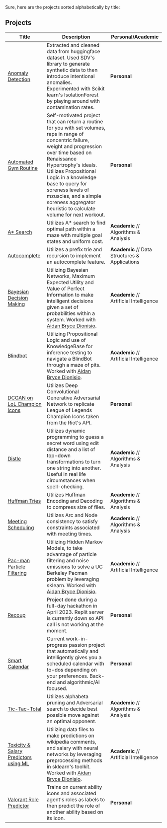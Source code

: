 Sure, here are the projects sorted alphabetically by title:

## Projects
Title | Description | Personal/Academic |
|---|---|---|
| [Anomaly Detection](https://github.com/Relectrik/Projects/tree/main/Personal%20Projects/Anomaly-Detection) | Extracted and cleaned data from huggingface dataset. Used SDV's library to generate synthetic data to then introduce intentional anomalies. Experimented with Scikit learn's IsolationForest by playing around with contamination rates. | **Personal** |
| [Automated Gym Routine](https://github.com/Relectrik/Projects/tree/main/Personal%20Projects/Automated-Gym-Routine) | Self-motivated project that can return a routine for you with set volumes, reps in range of concentric failure, weight and progression over time based on Renaissance Hypertrophy's ideals. Utilizes Propositional Logic in a knowledge base to query for soreness levels of mzuscles, and a simple soreness aggregator heuristic to calculate volume for next workout. | **Personal** |
| [A* Search](https://github.com/Relectrik/Projects/tree/main/Academic%20Projects/CMSI2130/HW1) | Utilizes A* search to find optimal path within a maze with multiple goal states and uniform cost. | **Academic** // Algorithms & Analysis |
| [Autocomplete](https://github.com/Relectrik/Projects/tree/main/Academic%20Projects/CMSI2120/HW3/homework3-Relectrik) | Utilizes a prefix trie and recursion to implement an autocomplete feature. | **Academic** // Data Structures & Applications|
| [Bayesian Decision Making](https://github.com/Relectrik/Projects/tree/main/Academic%20Projects/CMSI3300/HW2) | Utilizing Bayesian Networks, Maximum Expected Utility and Value of Perfect Information to make intelligent decisions given a set of probabilities within a system. Worked with [Aidan Bryce Dionisio](https://github.com/GamerNerd-i). | **Academic** // Artificial Intelligence |
| [Blindbot](https://github.com/Relectrik/Projects/tree/main/Academic%20Projects/CMSI3300/HW1) | Utilizing Propositional Logic and use of KnowledgeBase for inference testing to navigate a BlindBot through a maze of pits. Worked with [Aidan Bryce Dionisio](https://github.com/GamerNerd-i). | **Academic** // Artificial Intelligence |
| [DCGAN on LoL Champion Icons](https://github.com/Relectrik/Projects/tree/main/Personal%20Projects/DCGAN-LoL-Champs) | Utilizes Deep Convolutional Generative Adversarial Network to replicate League of Legends Champion Icons taken from the Riot's API. | **Personal** |
| [Distle](https://github.com/Relectrik/Projects/tree/main/Academic%20Projects/CMSI2130/HW3) | Utilizes dynamic programming to guess a secret word using edit distance and a list of top-down transformations to turn one string into another. Useful in real life circumstances when spell-checking. | **Academic** // Algorithms & Analysis |
| [Huffman Tries](https://github.com/Relectrik/Projects/tree/main/Academic%20Projects/CMSI2130/HW4) | Utilizes Huffman Encoding and Decoding to compress size of files. | **Academic** // Algorithms & Analysis |
| [Meeting Scheduling](https://github.com/Relectrik/Projects/tree/main/Academic%20Projects/CMSI2130/HW5) | Utilizes Arc and Node consistency to satisfy constraints associated with meeting times. | **Academic** // Algorithms & Analysis |
| [Pac-man Particle Filtering](https://github.com/Relectrik/Projects/tree/main/Academic%20Projects/CMSI3300/HW3) | Utilizing Hidden Markov Models, to take advantage of particle filtering and noise emissions to solve a UC Berkeley Pacman problem by leveraging sklearn. Worked with [Aidan Bryce Dionisio](https://github.com/GamerNerd-i). | **Academic** // Artificial Intelligence |
| [Recoup](https://github.com/Relectrik/RecoupApp) | Project done during a full-day hackathon in April 2023. Replit server is currently down so API call is not working at the moment. | **Personal** |
| [Smart Calendar](https://github.com/Relectrik/Smart-Calendar) | Current work-in-progress passion project that automatically and intelligently gives you a scheduled calendar with to-dos depending on your preferences. Back-end and algorithmic/AI focused. | **Personal** |
| [Tic-Tac-Total](https://github.com/Relectrik/Projects/tree/main/Academic%20Projects/CMSI2130/HW2) | Utilizes alphabeta pruning and Adversarial search to decide best possible move against an optimal opponent. | **Academic** // Algorithms & Analysis |
| [Toxicity & Salary Predictors using ML](https://github.com/Relectrik/Projects/tree/main/Academic%20Projects/CMSI3300/HW4) | Utilizing data files to make predictions on wikipedia comments, and salary with neural networks by leveraging preprocessing methods in sklearn's toolkit. Worked with [Aidan Bryce Dionisio](https://github.com/GamerNerd-i). | **Academic** // Artificial Intelligence |
| [Valorant Role Predictor](https://github.com/Relectrik/Projects/tree/main/Personal%20Projects/Valorant-Role-Predictor) | Trains on current ability icons and associated agent's roles as labels to then predict the role of another ability based on its icon. | **Personal** |